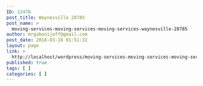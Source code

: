 ```yaml
---
ID: 12478
post_title: Waynesville 28785
post_name: >
  moving-services-moving-services-moving-services-waynesville-28785
author: mrgabonijeff@gmail.com
post_date: 2018-03-28 01:51:32
layout: page
link: >
  http://localhost/wordpress/moving-services-moving-services-moving-services-waynesville-28785/
published: true
tags: [ ]
categories: [ ]
---
```

